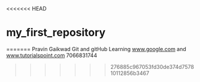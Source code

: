 <<<<<<< HEAD
# my_first_repository
=======
Pravin Gaikwad
Git and gitHub Learning
www.google.com and www.tutorialspoint.com
7066831744
>>>>>>> 276885c967053fd30de374d757810112856b3467
